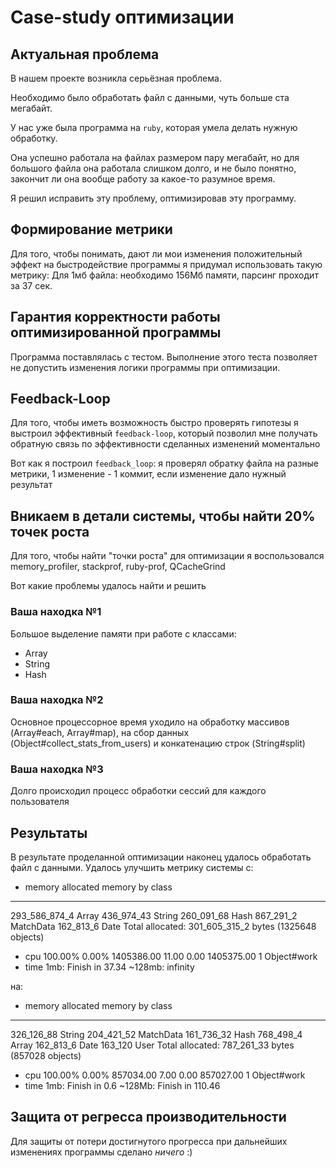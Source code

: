# Case-study оптимизации

## Актуальная проблема
В нашем проекте возникла серьёзная проблема.

Необходимо было обработать файл с данными, чуть больше ста мегабайт.

У нас уже была программа на `ruby`, которая умела делать нужную обработку.

Она успешно работала на файлах размером пару мегабайт, но для большого файла она работала слишком долго, и не было понятно, закончит ли она вообще работу за какое-то разумное время.

Я решил исправить эту проблему, оптимизировав эту программу.

## Формирование метрики
Для того, чтобы понимать, дают ли мои изменения положительный эффект на быстродействие программы я придумал использовать такую метрику:
Для 1мб файла: необходимо 156Мб памяти, парсинг проходит за 37 сек.

## Гарантия корректности работы оптимизированной программы
Программа поставлялась с тестом. Выполнение этого теста позволяет не допустить изменения логики программы при оптимизации.

## Feedback-Loop
Для того, чтобы иметь возможность быстро проверять гипотезы я выстроил эффективный `feedback-loop`, который позволил мне получать обратную связь по эффективности сделанных изменений моментально

Вот как я построил `feedback_loop`: я проверял обратку файла на разные метрики, 1 изменение - 1 коммит, если изменение дало нужный результат

## Вникаем в детали системы, чтобы найти 20% точек роста
Для того, чтобы найти "точки роста" для оптимизации я воспользовался memory_profiler, stackprof, ruby-prof, QCacheGrind

Вот какие проблемы удалось найти и решить

### Ваша находка №1
Большое выделение памяти при работе с классами:
 * Array
 * String
 * Hash

### Ваша находка №2
Основное процессорное время уходило на обработку массивов (Array#each, Array#map), на сбор данных (Object#collect_stats_from_users)
и конкатенацию строк (String#split)

### Ваша находка №3
Долго происходил процесс обработки сессий для каждого пользователя

## Результаты
В результате проделанной оптимизации наконец удалось обработать файл с данными.
Удалось улучшить метрику системы с:
* memory
allocated memory by class
-----------------------------------
293_586_874_4  Array
  436_974_43  String
  260_091_68  Hash
   867_291_2  MatchData
   162_813_6  Date
Total allocated: 301_605_315_2 bytes (1325648 objects)
* cpu
100.00% 	0.00% 	1405386.00 	11.00 	0.00 	1405375.00 	1 	Object#work
* time
1mb: Finish in 37.34
~128mb: infinity

на:
* memory
allocated memory by class
-----------------------------------
  326_126_88  String
  204_421_52  MatchData
  161_736_32  Hash
   768_498_4  Array
   162_813_6  Date
    163_120  User
Total allocated: 787_261_33 bytes (857028 objects)
* cpu
100.00% 	0.00% 	857034.00 	7.00 	0.00 	857027.00 	1 	Object#work 
* time
1mb: Finish in 0.6
~128Mb: Finish in 110.46

## Защита от регресса производительности
Для защиты от потери достигнутого прогресса при дальнейших изменениях программы сделано *ничего* :)
